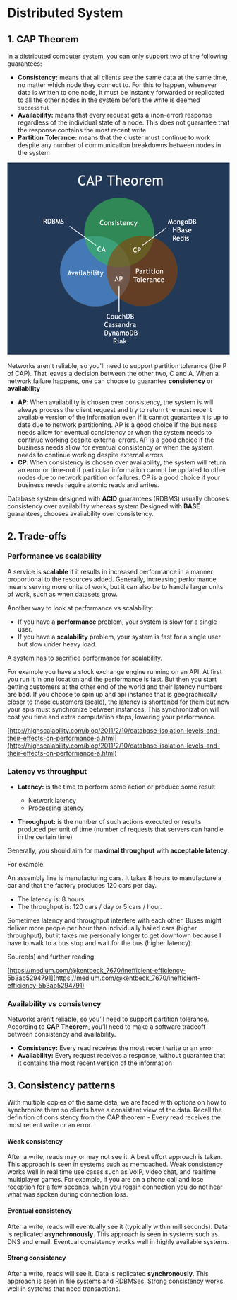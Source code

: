 # Distributed System

## 1. CAP Theorem

In a distributed computer system, you can only support two of the following guarantees:

- **Consistency:** means that all clients see the same data at the same time, no matter which node they connect to. For this to happen, whenever data is written to one node, it must be instantly forwarded or replicated to all the other nodes in the system before the write is deemed `successful`
- **Availability:** means that every request gets a (non-error) response regardless of the individual state of a node. This does not guarantee that the response contains the most recent write
- **Partition Tolerance:** means that the cluster must continue to work despite any number of communication breakdowns between nodes in the system

![](../assets/images/web/cap_theorem.png)

Networks aren't reliable, so you'll need to support partition tolerance (the P of CAP). That leaves a decision between the other two, C and A. When a network failure happens, one can choose to guarantee **consistency** or **availability**

- **AP**: When availability is chosen over consistency, the system is will always process the client request and try to return the most recent available version of the information even if it cannot guarantee it is up to date due to network partitioning. AP is a good choice if the business needs allow for eventual consistency or when the system needs to continue working despite external errors. AP is a good choice if the business needs allow for eventual consistency or when the system needs to continue working despite external errors.
- **CP**: When consistency is chosen over availability, the system will return an error or time-out if particular information cannot be updated to other nodes due to network partition or failures. CP is a good choice if your business needs require atomic reads and writes.

Database system designed with **ACID** guarantees (RDBMS) usually chooses consistency over availability whereas system Designed with **BASE** guarantees, chooses availability over consistency.

## 2. Trade-offs

### Performance vs scalability

A service is **scalable** if it results in increased performance in a manner proportional to the resources added.
Generally, increasing performance means serving more units of work, but it can also be to handle larger units of work, such as when datasets grow.

Another way to look at performance vs scalability:

- If you have a **performance** problem, your system is slow for a single user.
- If you have a **scalability** problem, your system is fast for a single user but slow under heavy load.

A system has to sacrifice performance for scalability.

For example you have a stock exchange engine running on an API.
At first you run it in one location and the performance is fast.
But then you start getting customers at the other end of the world and their latency numbers are bad.
If you choose to spin up and api instance that is geographically closer to those customers (scale), the latency is shortened for them but now your apis must synchronize between instances.
This synchronization will cost you time and extra computation steps, lowering your performance.

[http://highscalability.com/blog/2011/2/10/database-isolation-levels-and-their-effects-on-performance-a.html](http://highscalability.com/blog/2011/2/10/database-isolation-levels-and-their-effects-on-performance-a.html)

### Latency vs throughput

- **Latency:** is the time to perform some action or produce some result

  - Network latency
  - Processing latency

- **Throughput:** is the number of such actions executed or results produced per unit of time (number of requests that servers can handle in the certain time)

Generally, you should aim for **maximal throughput** with **acceptable latency**.

For example:

An assembly line is manufacturing cars. It takes 8 hours to manufacture a car and that the factory produces 120 cars per day.

- The latency is: 8 hours.
- The throughput is: 120 cars / day or 5 cars / hour.

Sometimes latency and throughput interfere with each other.
Buses might deliver more people per hour than individually hailed cars (higher throughput), but it takes me personally longer to get downtown because I have to walk to a bus stop and wait for the bus (higher latency).

Source(s) and further reading:

[https://medium.com/@kentbeck_7670/inefficient-efficiency-5b3ab5294791](https://medium.com/@kentbeck_7670/inefficient-efficiency-5b3ab5294791)

### Availability vs consistency

Networks aren’t reliable, so you’ll need to support partition tolerance. According to **CAP Theorem**, you’ll need to make a software tradeoff between consistency and availability.

- **Consistency:** Every read receives the most recent write or an error
- **Availability:** Every request receives a response, without guarantee that it contains the most recent version of the information

## 3. Consistency patterns

With multiple copies of the same data, we are faced with options on how to synchronize them so clients have a consistent view of the data. Recall the definition of consistency from the CAP theorem - Every read receives the most recent write or an error.

#### Weak consistency

After a write, reads may or may not see it. A best effort approach is taken. This approach is seen in systems such as memcached. Weak consistency works well in real time use cases such as VoIP, video chat, and realtime multiplayer games. For example, if you are on a phone call and lose reception for a few seconds, when you regain connection you do not hear what was spoken during connection loss.

#### Eventual consistency

After a write, reads will eventually see it (typically within milliseconds). Data is replicated **asynchronously**. This approach is seen in systems such as DNS and email. Eventual consistency works well in highly available systems.

#### Strong consistency

After a write, reads will see it. Data is replicated **synchronously**. This approach is seen in file systems and RDBMSes. Strong consistency works well in systems that need transactions.
